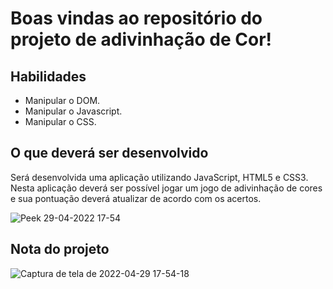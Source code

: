 # Boas vindas ao repositório do projeto de adivinhação de Cor!

## Habilidades

- Manipular o DOM.
- Manipular o Javascript.
- Manipular o CSS.

## O que deverá ser desenvolvido

Será desenvolvida uma aplicação utilizando JavaScript, HTML5 e CSS3.
Nesta aplicação deverá ser possível jogar um jogo de adivinhação de cores e sua pontuação deverá atualizar de acordo com os acertos.

![Peek 29-04-2022 17-54](https://user-images.githubusercontent.com/99986000/166068851-6dd7af07-e5a9-4954-a147-1bde40de5beb.gif)

## Nota do projeto

![Captura de tela de 2022-04-29 17-54-18](https://user-images.githubusercontent.com/99986000/166068922-788770c5-dcb4-4be4-9f03-91a236936051.png)

